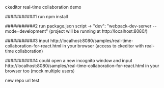 ckeditor real-time collaboration demo

###########1
run npm install

###########2
run package.json script -> "dev": "webpack-dev-server --mode=development" 
(project will be running at http://localhost:8080/)

###########3
input http://localhost:8080/samples/real-time-collaboration-for-react.html in your browser
(access to ckeditor with real-time collaboration)

###########4
could open a new incognito window 
and input http://localhost:8080/samples/real-time-collaboration-for-react.html in your browser too
(mock multiple users)

new repo url test